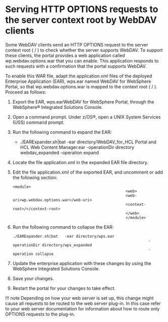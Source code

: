 # Serving HTTP OPTIONS requests to the server context root by WebDAV clients

Some WebDAV clients send an HTTP OPTIONS request to the server context root ( / ) to check whether the server supports WebDAV. To support these clients, the portal provides a web application called wp.webdav.options.war that you can enable. This application responds to such requests with a confirmation that the portal supports WebDAV.

To enable this WAR file, adapt the application.xml files of the deployed Enterprise Application (EAR), wps.ear named WebDAV for WebSphere Portal, so that wp.webdav.options.war is mapped to the context root ( / ). Proceed as follows:

1.  Export the EAR, wps.earWebDAV for WebSphere Portal, through the WebSphere® Integrated Solutions Console.

2.  Open a command prompt. Under z/OS®, open a UNIX System Services (USS) command prompt.

3.  Run the following command to expand the EAR:

    -   ./EARExpander.sh\|bat -ear directory/WebDAV_for_HCL Portal and HCL Web Content Manager.ear -operationDir directory webdav\_expanded -operation expand
4.  Locate the file application.xml in the expanded EAR file directory.

5.  Edit the file application.xml of the exported EAR, and uncomment or add the following section:

    ```
    <module>
                                                      <web>
                                                      <web-uri>wp.webdav.options.war</web-uri>
                                                      <context-root>/</context-root>
                                                      </web>
                                                      </module>
    ```

6.  Run the following command to collapse the EAR:

    ```
    ./EARExpander.sh|bat   -ear directory/wps.ear 
                                                                -operationDir directory/wps_expanded 
                                                                -operation collapse
    ```

7.  Update the enterprise application with these changes by using the WebSphere Integrated Solutions Console.

8.  Save your changes.

9.  Restart the portal for your changes to take effect.


!!! note
    Depending on how your web server is set up, this change might cause all requests to be routed to the web server plug-in. In this case refer to your web server documentation for information about how to route only OPTIONS requests to the plug-in.


<!---
???+ info "Related information:"
    - [Configuring HCL Sametime Proxy](../collab/cfg_st_single_ldap.md)--->

